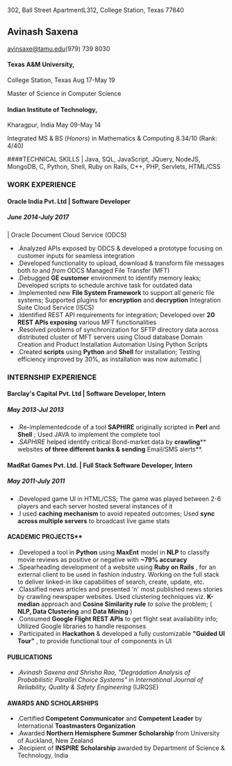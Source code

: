 302, Ball Street ApartmentL312, College Station, Texas 77840  

## Avinash Saxena
 [avinsaxe@tamu.edu](mailto:avinsaxe@tamu.edu)(979) 739 8030 

#### Texas A&amp;M University,
College Station, Texas                                                                                                                                   Aug 17-May 19

Master of Science in Computer Science

#### Indian Institute of Technology,
Kharagpur, India                                                                                                                             May 09-May 14

Integrated MS &amp; BS (_Honors_) in Mathematics &amp; Computing 8.34/10 (Rank: 4/40)
 
####TECHNICAL SKILLS |
Java, SQL, JavaScript, JQuery, NodeJS, MongoDB, C, Python, Shell, Ruby on Rails, C++, PHP, Servlets, HTML/CSS

### WORK EXPERIENCE
 
#### Oracle India Pvt. Ltd | Software Developer 
##### June 2014-July 2017
 |
Oracle Document Cloud Service (ODCS)
- .Analyzed APIs exposed by ODCS &amp; developed a prototype focusing on customer inputs for seamless integration
- .Developed functionality to upload, download &amp; transform file messages both _to_ and _from_ ODCS
Managed File Transfer (MFT)
- .Debugged **GE customer** environment to identify memory leaks; Developed scripts to schedule archive task for outdated data
- .Implemented new **File System Framework** to support all generic file systems; Supported plugins for **encryption** and **decryption**
Integration Suite Cloud Service (ISCS)
- .Identified REST API requirements for integration; Developed over **20 REST APIs exposing** various MFT functionalities
- .Resolved problems of synchronization for SFTP directory data across distributed cluster of MFT servers using Cloud database
Domain Creation and Product Installation Automation Using Python Scripts
- .Created **scripts** using **Python** and **Shell** for installation; Testing efficiency improved by 30%, as installation was now automatic
 |

### INTERNSHIP EXPERIENCE
#### Barclay&#39;s Capital Pvt. Ltd | Software Developer, Intern
##### May 2013-Jul 2013
- .Re-implementedcode of a tool **SAPHIRE** originally scripted in **Perl** and **Shell** ; Used JAVA to implement the complete tool
- ._SAPHIRE_ helped identify critical Bond-market data by **crawling**** websites **of three different banks &amp; sending** Email/SMS alerts**.
 
 
#### MadRat Games Pvt. Ltd. | Full Stack Software Developer, Intern 
##### May 2011-July 2011
- .Developed game UI in HTML/CSS; The game was played between 2-6 players and each server hosted several instances of it
- .I used **caching mechanism** to avoid repeated outcomes; Used **sync across multiple servers** to broadcast live game stats

#### ACADEMIC PROJECTS** 

- .Developed a tool in **Python** using **MaxEnt** model in **NLP** to classify movie reviews as positive or negative with **~79% accuracy**
- .Spearheading development of a website using **Ruby on Rails** , for an external client to be used in fashion industry. Working on the full stack to deliver linked-in like capabilities of search, create, update, etc.
- .Classified news articles and presented &#39;n&#39; most published news stories by crawling newspaper websites. Used clustering techniques viz. **K-median** approach and **Cosine Similarity rule** _to solve_ the problem; ( **NLP, Data Clustering** and **Data Mining** )
- .Consumed **Google Flight REST APIs** to get flight seat availability info; Utilized Google libraries to handle responses
- .Participated in **Hackathon** &amp; developed a fully customizable **&quot;Guided UI Tour&quot;** , to provide functional tour of components in UI

#### PUBLICATIONS
- ._Avinash Saxena and Shrisha Rao, &quot;Degradation Analysis of Probabilistic Parallel Choice Systems&quot;_ in _International Journal of Reliability, Quality &amp; Safety Engineering_ (IJRQSE)

#### AWARDS AND SCHOLARSHIPS
- .Certified **Competent Communicator** and **Competent Leader** by International **Toastmasters Organization**
- .Awarded **Northern Hemisphere Summer Scholarship** from University of Auckland, New Zealand
- .Recipient of **INSPIRE Scholarship** awarded by Department of Science &amp; Technology, India
